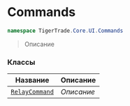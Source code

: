
# Commands
```csharp    
namespace TigerTrade.Core.UI.Commands
```
> Описание


### Классы
| Название | Описание |
| --- | --- |
| [`RelayCommand`](./Commands/RelayCommand.cs.md) | *Описание* |
